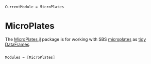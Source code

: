 ```@meta
CurrentModule = MicroPlates
```

# MicroPlates

The [MicroPlates.jl](https://github.com/tp2750/MicroPlates.jl) package is for working with SBS [microplates](https://en.wikipedia.org/wiki/Microplate) as [tidy](https://www.jstatsoft.org/index.php/jss/article/view/v059i10/v59i10.pdf) [DataFrames](https://github.com/JuliaData/DataFrames.jl).



```@index
```

```@autodocs
Modules = [MicroPlates]
```
